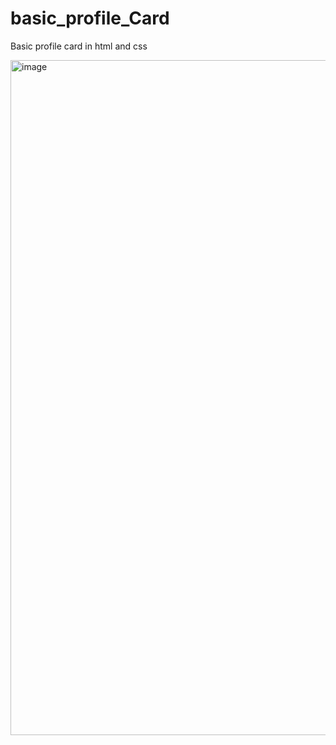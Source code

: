 # basic_profile_Card
Basic profile card in html and css

<img width="1080" alt="image" src="https://github.com/tamoghna-dey/basic_profile_Card/assets/91402167/44e68fa6-9142-4357-9664-f812dd13db24">
